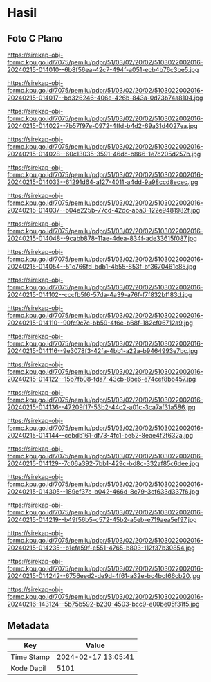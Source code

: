 # Hasil

## Foto C Plano

https://sirekap-obj-formc.kpu.go.id/7075/pemilu/pdpr/51/03/02/20/02/5103022002016-20240215-014010--6b8f56ea-42c7-494f-a051-ecb4b76c3be5.jpg

https://sirekap-obj-formc.kpu.go.id/7075/pemilu/pdpr/51/03/02/20/02/5103022002016-20240215-014017--bd326246-406e-426b-843a-0d73b74a8104.jpg

https://sirekap-obj-formc.kpu.go.id/7075/pemilu/pdpr/51/03/02/20/02/5103022002016-20240215-014022--7b57f97e-0972-4ffd-b4d2-69a31d4027ea.jpg

https://sirekap-obj-formc.kpu.go.id/7075/pemilu/pdpr/51/03/02/20/02/5103022002016-20240215-014028--60c13035-3591-46dc-b866-1e7c205d257b.jpg

https://sirekap-obj-formc.kpu.go.id/7075/pemilu/pdpr/51/03/02/20/02/5103022002016-20240215-014033--61291d64-a127-4011-a4dd-9a98ccd8ecec.jpg

https://sirekap-obj-formc.kpu.go.id/7075/pemilu/pdpr/51/03/02/20/02/5103022002016-20240215-014037--b04e225b-77cd-42dc-aba3-122e9481982f.jpg

https://sirekap-obj-formc.kpu.go.id/7075/pemilu/pdpr/51/03/02/20/02/5103022002016-20240215-014048--9cabb878-11ae-4dea-834f-ade33615f087.jpg

https://sirekap-obj-formc.kpu.go.id/7075/pemilu/pdpr/51/03/02/20/02/5103022002016-20240215-014054--51c766fd-bdb1-4b55-853f-bf3670461c85.jpg

https://sirekap-obj-formc.kpu.go.id/7075/pemilu/pdpr/51/03/02/20/02/5103022002016-20240215-014102--cccfb5f6-57da-4a39-a76f-f7f832bf183d.jpg

https://sirekap-obj-formc.kpu.go.id/7075/pemilu/pdpr/51/03/02/20/02/5103022002016-20240215-014110--90fc9c7c-bb59-4f6e-b68f-182cf06712a9.jpg

https://sirekap-obj-formc.kpu.go.id/7075/pemilu/pdpr/51/03/02/20/02/5103022002016-20240215-014116--9e3078f3-42fa-4bb1-a22a-b9464993e7bc.jpg

https://sirekap-obj-formc.kpu.go.id/7075/pemilu/pdpr/51/03/02/20/02/5103022002016-20240215-014122--15b7fb08-fda7-43cb-8be6-e74cef8bb457.jpg

https://sirekap-obj-formc.kpu.go.id/7075/pemilu/pdpr/51/03/02/20/02/5103022002016-20240215-014136--47209f17-53b2-44c2-a01c-3ca7af31a586.jpg

https://sirekap-obj-formc.kpu.go.id/7075/pemilu/pdpr/51/03/02/20/02/5103022002016-20240215-014144--cebdb161-df73-4fc1-be52-8eae4f2f632a.jpg

https://sirekap-obj-formc.kpu.go.id/7075/pemilu/pdpr/51/03/02/20/02/5103022002016-20240215-014129--7c06a392-7bb1-429c-bd8c-332af85c6dee.jpg

https://sirekap-obj-formc.kpu.go.id/7075/pemilu/pdpr/51/03/02/20/02/5103022002016-20240215-014305--189ef37c-b042-466d-8c79-3cf633d337f6.jpg

https://sirekap-obj-formc.kpu.go.id/7075/pemilu/pdpr/51/03/02/20/02/5103022002016-20240215-014219--b49f56b5-c572-45b2-a5eb-e719aea5ef97.jpg

https://sirekap-obj-formc.kpu.go.id/7075/pemilu/pdpr/51/03/02/20/02/5103022002016-20240215-014235--b1efa59f-e551-4765-b803-112f37b30854.jpg

https://sirekap-obj-formc.kpu.go.id/7075/pemilu/pdpr/51/03/02/20/02/5103022002016-20240215-014242--6756eed2-de9d-4f61-a32e-bc4bcf66cb20.jpg

https://sirekap-obj-formc.kpu.go.id/7075/pemilu/pdpr/51/03/02/20/02/5103022002016-20240216-143124--5b75b592-b230-4503-bcc9-e00be05f31f5.jpg


## Metadata

| Key        | Value               |
| ---------- | ------------------- |
| Time Stamp | 2024-02-17 13:05:41 |
| Kode Dapil | 5101                |



